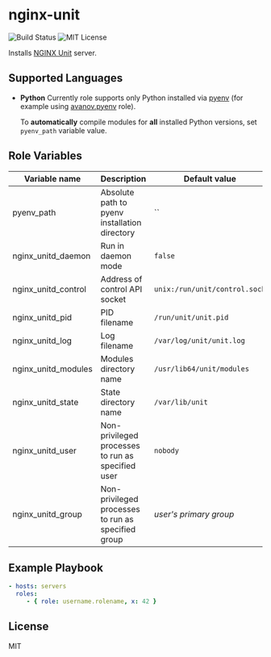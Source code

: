 nginx-unit
==========

![Build Status](https://img.shields.io/travis/danie1k/ansible-role-nginx-unit)
![MIT License](https://img.shields.io/github/license/danie1k/ansible-role-nginx-unit)

Installs [NGINX Unit](https://unit.nginx.org/) server.

Supported Languages
-------------------

* **Python**
    Currently role supports only Python installed via [pyenv](https://github.com/pyenv/pyenv) (for example using [avanov.pyenv](https://galaxy.ansible.com/avanov/pyenv) role).

    To **automatically** compile modules for **all** installed Python versions, set `pyenv_path` variable value.

Role Variables
--------------

| Variable name | Description | Default value |
|---------------------|-------------|---|
| pyenv_path          | Absolute path to pyenv installation directory      | ``                            |
| nginx_unitd_daemon  | Run in daemon mode                                 | `false`                       |
| nginx_unitd_control | Address of control API socket                      | `unix:/run/unit/control.sock` |
| nginx_unitd_pid     | PID filename                                       | `/run/unit/unit.pid`          |
| nginx_unitd_log     | Log filename                                       | `/var/log/unit/unit.log`      |
| nginx_unitd_modules | Modules directory name                             | `/usr/lib64/unit/modules`     |
| nginx_unitd_state   | State directory name                               | `/var/lib/unit`               |
| nginx_unitd_user    | Non-privileged processes to run as specified user  | `nobody`                      |
| nginx_unitd_group   | Non-privileged processes to run as specified group | _user's primary group_        |


Example Playbook
----------------

```yaml
- hosts: servers
  roles:
     - { role: username.rolename, x: 42 }
```

License
-------

MIT
